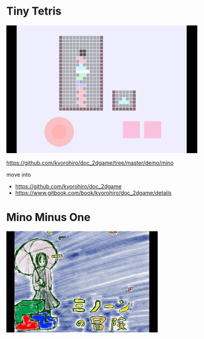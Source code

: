 # Tiny Tetris

![](mino.png)


https://github.com/kyorohiro/doc_2dgame/tree/master/demo/mino

move into
* https://github.com/kyorohiro/doc_2dgame
* https://www.gitbook.com/book/kyorohiro/doc_2dgame/details

# Mino Minus One
![](../../../mino_sample.png)
